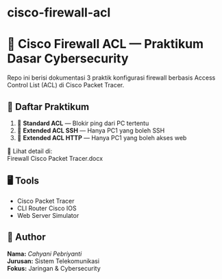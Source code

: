 # cisco-firewall-acl
# 🔐 Cisco Firewall ACL — Praktikum Dasar Cybersecurity

Repo ini berisi dokumentasi 3 praktik konfigurasi firewall berbasis Access Control List (ACL) di Cisco Packet Tracer.

## 📁 Daftar Praktikum

1. 🔸 **Standard ACL** — Blokir ping dari PC tertentu
2. 🔸 **Extended ACL SSH** — Hanya PC1 yang boleh SSH
3. 🔸 **Extended ACL HTTP** — Hanya PC1 yang boleh akses web

📄 Lihat detail di:  
Firewall Cisco Packet Tracer.docx

## 🖥️ Tools

- Cisco Packet Tracer
- CLI Router Cisco IOS
- Web Server Simulator

## 📌 Author

**Nama:** _Cahyani Pebriyanti_  
**Jurusan:** Sistem Telekomunikasi  
**Fokus:** Jaringan & Cybersecurity  
